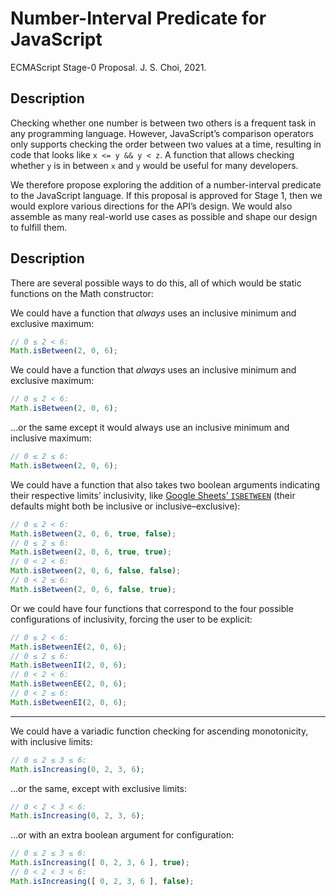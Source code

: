 # Number-Interval Predicate for JavaScript
ECMAScript Stage-0 Proposal. J. S. Choi, 2021.

## Description

Checking whether one number is between two others is a frequent task in any
programming language. However, JavaScript’s comparison operators only supports
checking the order between two values at a time, resulting in code that looks
like `x <= y && y < z`. A function that allows checking whether `y` is in
between `x` and `y` would be useful for many developers.

We therefore propose exploring the addition of a number-interval predicate to
the JavaScript language. If this proposal is approved for Stage 1, then we
would explore various directions for the API’s design. We would also assemble
as many real-world use cases as possible and shape our design to fulfill them.

## Description
There are several possible ways to do this, all of which would be static
functions on the Math constructor:

We could have a function that *always* uses an inclusive minimum and exclusive
maximum:
```js
// 0 ≤ 2 < 6:
Math.isBetween(2, 0, 6);
```

We could have a function that *always* uses an inclusive minimum and exclusive
maximum:
```js
// 0 ≤ 2 < 6:
Math.isBetween(2, 0, 6);
```

…or the same except it would always use an inclusive minimum and inclusive
maximum:
```js
// 0 ≤ 2 ≤ 6:
Math.isBetween(2, 0, 6);
```

We could have a function that also takes two boolean arguments indicating their
respective limits’ inclusivity, like [Google Sheets’ `ISBETWEEN`][] (their
defaults might both be inclusive or inclusive–exclusive):
```js
// 0 ≤ 2 < 6:
Math.isBetween(2, 0, 6, true, false);
// 0 ≤ 2 ≤ 6:
Math.isBetween(2, 0, 6, true, true);
// 0 < 2 < 6:
Math.isBetween(2, 0, 6, false, false);
// 0 < 2 ≤ 6:
Math.isBetween(2, 0, 6, false, true);
```

[Google Sheets’ `ISBETWEEN`]: https://support.google.com/docs/answer/10538337?hl=en

Or we could have four functions that correspond to the four possible
configurations of inclusivity, forcing the user to be explicit:
```js
// 0 ≤ 2 < 6:
Math.isBetweenIE(2, 0, 6);
// 0 ≤ 2 ≤ 6:
Math.isBetweenII(2, 0, 6);
// 0 < 2 < 6:
Math.isBetweenEE(2, 0, 6);
// 0 < 2 ≤ 6:
Math.isBetweenEI(2, 0, 6);
```

***

We could have a variadic function checking for ascending monotonicity, with
inclusive limits:
```js
// 0 ≤ 2 ≤ 3 ≤ 6:
Math.isIncreasing(0, 2, 3, 6);
```

…or the same, except with exclusive limits:
```js
// 0 < 2 < 3 < 6:
Math.isIncreasing(0, 2, 3, 6);
```

…or with an extra boolean argument for configuration:
```js
// 0 ≤ 2 ≤ 3 ≤ 6:
Math.isIncreasing([ 0, 2, 3, 6 ], true);
// 0 < 2 < 3 < 6:
Math.isIncreasing([ 0, 2, 3, 6 ], false);
```
